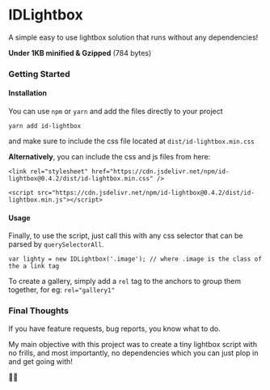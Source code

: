 # IDLightbox

A simple easy to use lightbox solution that runs without any dependencies!

**Under 1KB minified & Gzipped** (784 bytes)

### Getting Started

#### Installation

You can use `npm` or `yarn` and add the files directly to your project

```
yarn add id-lightbox
```

and make sure to include the css file located at `dist/id-lightbox.min.css`

**Alternatively**, you can include the css and js files from here:

```
<link rel="stylesheet" href="https://cdn.jsdelivr.net/npm/id-lightbox@0.4.2/dist/id-lightbox.min.css" />
```

```
<script src="https://cdn.jsdelivr.net/npm/id-lightbox@0.4.2/dist/id-lightbox.min.js"></script>
```

#### Usage

Finally, to use the script, just call this with any css selector that can be parsed by `querySelectorAll`.

```
var lighty = new IDLightbox('.image'); // where .image is the class of the a link tag
```

To create a gallery, simply add a `rel` tag to the anchors to group them together, for eg: `rel="gallery1"`

### Final Thoughts

If you have feature requests, bug reports, you know what to do.

My main objective with this project was to create a tiny lightbox script with no frills, and most importantly, no dependencies which you can just plop in and get going with!

✌🏽
